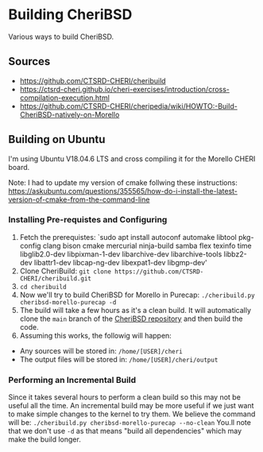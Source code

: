 # Building CheriBSD

Various ways to build CheriBSD.

## Sources
* https://github.com/CTSRD-CHERI/cheribuild
* https://ctsrd-cheri.github.io/cheri-exercises/introduction/cross-compilation-execution.html
* https://github.com/CTSRD-CHERI/cheripedia/wiki/HOWTO:-Build-CheriBSD-natively-on-Morello

## Building on Ubuntu
I'm using Ubuntu V18.04.6 LTS and cross compiling it for the Morello CHERI board. 

Note: I had to update my version of cmake follwing these instructions: https://askubuntu.com/questions/355565/how-do-i-install-the-latest-version-of-cmake-from-the-command-line

### Installing Pre-requistes and Configuring
1. Fetch the prerequistes: `sudo apt install autoconf automake libtool pkg-config clang bison cmake mercurial ninja-build samba flex texinfo time libglib2.0-dev libpixman-1-dev libarchive-dev libarchive-tools libbz2-dev libattr1-dev libcap-ng-dev libexpat1-dev libgmp-dev'
2. Clone CheriBuild: `git clone https://github.com/CTSRD-CHERI/cheribuild.git`
3. `cd cheribuild`
4. Now we'll try to build CheriBSD for Morello in Purecap: `./cheribuild.py cheribsd-morello-purecap -d`
5. The build will take a few hours as it's a clean build. It will automatically clone the `main` branch of the [CheriBSD repository](https://github.com/CTSRD-CHERI/cheribsd) and then build the code.
6. Assuming this works, the followig will happen:
* Any sources will be stored in: `/home/[USER]/cheri`
* The output files will be stored in: `/home/[USER]/cheri/output`

### Performing an Incremental Build
Since it takes several hours to perform a clean build so this may not be useful all the time. An incremental build may be more useful if we just want to make simple changes to the kernel to try them. We believe the command will be: `./cheribuild.py cheribsd-morello-purecap --no-clean` You.ll note that we don't use `-d` as that means "build all dependencies" which may make the build longer.
